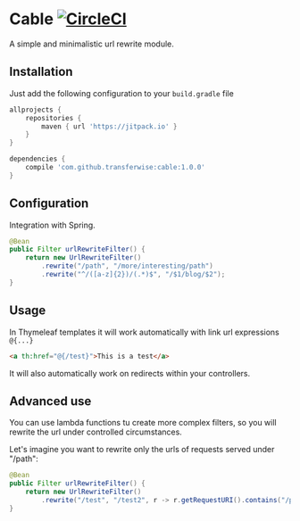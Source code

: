 # Cable [![CircleCI](https://circleci.com/gh/transferwise/cable/tree/master.svg?style=svg)](https://circleci.com/gh/transferwise/cable/tree/master)

A simple and minimalistic url rewrite module.

## Installation

Just add the following configuration to your `build.gradle` file

```gradle
allprojects {
    repositories {
        maven { url 'https://jitpack.io' }
    }
}

dependencies {
    compile 'com.github.transferwise:cable:1.0.0'
}
```

## Configuration

Integration with Spring.

```java
@Bean
public Filter urlRewriteFilter() {
    return new UrlRewriteFilter()
        .rewrite("/path", "/more/interesting/path")
        .rewrite("^/([a-z]{2})/(.*)$", "/$1/blog/$2");
}
```

## Usage

In Thymeleaf templates it will work automatically with link url expressions `@{...}`

```html
<a th:href="@{/test}">This is a test</a>
```

It will also automatically work on redirects within your controllers.

## Advanced use

You can use lambda functions tu create more complex filters, so you will rewrite the url under controlled circumstances.

Let's imagine you want to rewrite only the urls of requests served under "/path":


```java 
@Bean
public Filter urlRewriteFilter() {
    return new UrlRewriteFilter()
        .rewrite("/test", "/test2", r -> r.getRequestURI().contains("/path"));
}
``` 